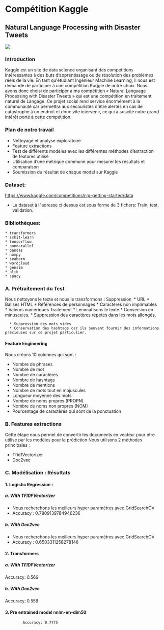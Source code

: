 # Compétition Kaggle 
## Natural Language Processing with Disaster Tweets
<img src= "https://storage.googleapis.com/kaggle-media/competitions/nlp1-cover.jpg" > 

### Introduction
Kaggle est un site de data science organisant des compétitions intéressantes à des buts d’apprentissage ou de résolution des problèmes réels de la vie.
En tant qu'étudiant Ingénieur Machine Learning, 
Il nous est demandé de participer à une compétition Kaggle de notre choix.
Nous avons donc choisi de participer à ma compétition « Natural Language Processing with Disaster Tweets » qui est une compétition en traitement naturel de Langage.
Ce projet social rend service énormément à la communauté car permettra aux secouristes d'être alertés en cas de catastrophe à un endroit et donc vite intervenir, ce qui a suscité notre grand intérêt porté à cette compétition.


### Plan de notre travail
* Nettoyage et analyse exploratoire
* Feature extractions
* Test de différents modèles avec les différentes méthodes d’extraction de features utilisé
* Utilisation d’une métrique commune pour mesurer les résultats et comparaison
* Soumission du résultat de chaque model sur Kaggle

### Dataset: 
https://www.kaggle.com/competitions/nlp-getting-started/data
* La dataset à l"adresse ci dessus est sous forme de 3 fichers:
  Train, test, validation.

    
### Bibliothèques:
    * transformers
    * sckit-learn
    * tensorflow
    * pandarallel
    * pandas
    * numpy
    * seaborn
    * wordcloud
    * gensim
    * nltk
    * spacy

### A. Prétraitement du Test

Nous nettoyons le texte et nous le transformons :
Suppression:
      *	URL
      *	Balises HTML
      *	Références de personnages
      *	Caractères non imprimables
      *	Valeurs numériques
Traitement
      *	Lemmatisons le texte 
      *	Conversion en minuscules. 
      *	Suppression des caractères répétés dans les mots allongés,
      
      * Suppression des mots vides
      *	Conservation des hashtags car ils peuvent fournir des informations précieuses sur ce projet particulier.



#### Feature Engineering

Nous créons 10 colonnes qui sont :
   *	Nombre de phrases
   *	Nombre de mot 
   *  Nombre de caractères
   *  Nombre de hashtags
   *  Nombre de mentions
   *  Nombre de mots tout en majuscules
   *  Longueur moyenne des mots
   *	Nombre de noms propres (PROPN)
   *  Nombre de noms non propres (NOM)
   *	Pourcentage de caractères qui sont de la ponctuation

### B. Features extractions 

Cette étape nous permet de convertir les documents en vecteur pour etre utilisé par les modèles pour la prédiction
Nous utilisons 2 méthodes principales :

   *	TfidfVectorizer
   *	Doc2vec 



### C.	Modélisation : Résultats


#### 1.	Logistic Régression :

##### a.	With TFIDFVectorizer 

   *	Nous recherchons les meilleurs hyper paramètres avec GridSearchCV
   *	Accuracy : 0.7809139784946236        
##### b. With Doc2vec
   *	Nous recherchons les meilleurs hyper paramètres avec GridSearchCV
   *	Accuracy : 0.6503311258278146


 #### 2. 	Transformers
##### a.	With TFIDFVectorizer 
   Accuracy: 0.569

##### b.	With Doc2vec
Accuracy: 0.558



  #### 3. Pre entrained model nnlm-en-dim50
  
            Accuracy: 0.7775
